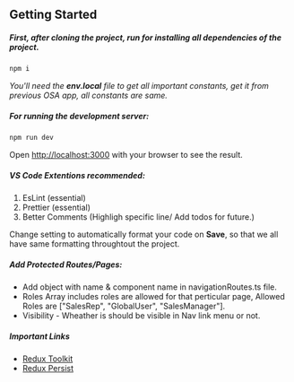 ## Getting Started

##### First, after cloning the project, run for installing all dependencies of the project.

```bash
npm i
```

_You'll need the **env.local** file to get all important constants, get it from previous OSA app, all constants are same._

##### For running the development server:

```bash
npm run dev
```

Open [http://localhost:3000](http://localhost:3000) with your browser to see the result.

##### VS Code Extentions recommended:

1. EsLint (essential)
2. Prettier (essential)
3. Better Comments (Highligh specific line/ Add todos for future.)

Change setting to automatically format your code on **Save**, so that we all have same formatting throughtout the project.

##### Add Protected Routes/Pages:

- Add object with name & component name in navigationRoutes.ts file.
- Roles Array includes roles are allowed for that perticular page, Allowed Roles are ["SalesRep", "GlobalUser", "SalesManager"].
- Visibility - Wheather is should be visible in Nav link menu or not.

##### Important Links

- [Redux Toolkit](https://redux-toolkit.js.org/usage/usage-guide)
- [Redux Persist](https://blog.logrocket.com/persist-state-redux-persist-redux-toolkit-react/)
